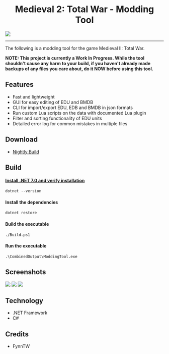 <h1 align="center">
  Medieval 2: Total War - Modding Tool
</h1>

![](https://i.imgur.com/pS2ChZI.png)

---

The following is a modding tool for the game Medieval II: Total War.

**NOTE: This project is currently a Work In Progress. While the tool shouldn't cause any harm to your build, if you haven't already made backups of any files you care about, do it NOW before using this tool.**

## Features

- Fast and lightweight
- GUI for easy editing of EDU and BMDB
- CLI for import/export EDU, EDB and BMDB in json formats
- Run custom Lua scripts on the data with documented Lua plugin
- Filter and sorting functionality of EDU units
- Detailed error log for common mistakes in multiple files

## Download

- [Nightly Build](https://nightly.link/FynnTW/ModdingTool/workflows/build-modding-tool/master/M2TW-Modding-Tool.zip)

## Build

#### [Install .NET 7.0 and verify installation](https://dotnet.microsoft.com/en-us/download/dotnet/7.0)

`dotnet --version`

#### Install the dependencies

`dotnet restore`

#### Build the executable

`./Build.ps1`

#### Run the executable

`.\CombinedOutput\ModdingTool.exe`

## Screenshots

![](https://imgur.com/a/1oMX7HM)
![](https://imgur.com/a/A2lm4EX)
![](https://imgur.com/a/yypUhp7)

## Technology

- .NET Framework
- C#

## Credits

- FynnTW
